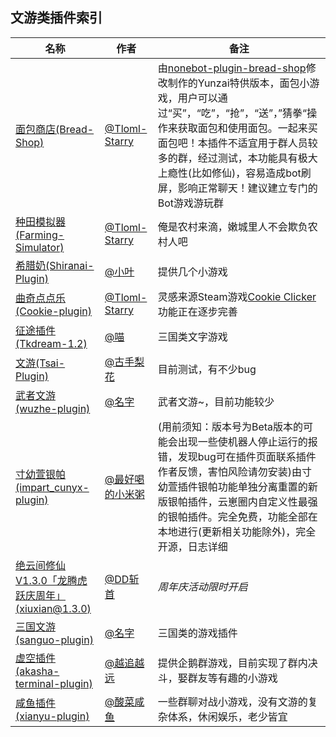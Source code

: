 ## 文游类插件索引

<!-- [GUOBA:WORD_GAME_PLUGIN:BEGIN] 锅巴插件访问标记，请勿移动 -->

<!-- 请在表首添加新行 -->
| 名称  |  作者  | 备注  |
|-------| ----- |------ |
| [面包商店(Bread-Shop)](https://gitee.com/Tloml-Starry/Bread-Shop) | [@Tloml-Starry](https://gitee.com/Tloml-Starry) | 由[nonebot-plugin-bread-shop](https://github.com/Mai-icy/nonebot-plugin-bread-shop)修改制作的Yunzai特供版本，面包小游戏，用户可以通过“买”，“吃”，“抢”，“送”，”猜拳“操作来获取面包和使用面包。一起来买面包吧！本插件不适宜用于群人员较多的群，经过测试，本功能具有极大上瘾性(比如修仙)，容易造成bot刷屏，影响正常聊天！建议建立专门的Bot游戏游玩群 |
| [种田模拟器(Farming-Simulator)](https://gitee.com/Tloml-Starry/Farming-Simulator) | [@Tloml-Starry](https://gitee.com/Tloml-Starry) | 俺是农村来滴，嫩城里人不会欺负农村人吧 |
| [希腊奶(Shiranai-Plugin)](https://github.com/XasYer/Shiranai-Plugin) | [@小叶](https://github.com/XasYer) | 提供几个小游戏 |
| [曲奇点点乐(Cookie-plugin)](https://gitee.com/Tloml-Starry/Cookie-plugin) | [@Tloml-Starry](https://gitee.com/Tloml-Starry) | 灵感来源Steam游戏[Cookie Clicker](https://store.steampowered.com/app/1454400/Cookie_Clicker/)功能正在逐步完善 |
| [征途插件 (Tkdream-1.2)](https://gitee.com/AAmiaom/Tkdream-1.2) | [@喵](https://gitee.com/AAmiaom) | 三国类文字游戏 |
| [文游(Tsai-Plugin)](https://gitee.com/TsaiXingyu/Tsai-Plugin) | [@古手梨花](https://gitee.com/TsaiXingyu) | 目前测试，有不少bug|
| [武者文游(wuzhe-plugin)](https://wz.mzswebs.top/) | [@名字](https://gitee.com/xyb12345678qwe) | 武者文游~，目前功能较少 |
| [寸幼萱银帕(impart_cunyx-plugin)](https://gitee.com/cunyx/impart_cunyx-plugin)|[@最好喝的小米粥](https://gitee.com/cunyx)|(用前须知：版本号为Beta版本的可能会出现一些使机器人停止运行的报错，发现bug可在插件页面联系插件作者反馈，害怕风险请勿安装)由寸幼萱插件银帕功能单独分离重置的新版银帕插件，云崽圈内自定义性最强的银帕插件。完全免费，功能全部在本地进行(更新相关功能除外)，完全开源，日志详细|
| [绝云间修仙V1.3.0「龙腾虎跃庆周年」(xiuxian@1.3.0)](https://gitee.com/hutao222/DDZS-XIUXIAN-V1.3.0) | [@DD斩首](https://gitee.com/hutao222) | _周年庆活动限时开启_ |
| [三国文游(sanguo-plugin)](https://wz.mzswebs.top/) | [@名字](https://gitee.com/xyb12345678qwe) | 三国类的游戏插件 |
| [虚空插件 (akasha-terminal-plugin)](https://gitee.com/go-farther-and-farther/akasha-terminal-plugin) | [@越追越远](https://gitee.com/go-farther-and-farther) | 提供企鹅群游戏，目前实现了群内决斗，娶群友等有趣的小游戏 |
| [咸鱼插件 (xianyu-plugin)](https://gitee.com/suancaixianyu/xianyu-plugin) | [@酸菜咸鱼](https://gitee.com/suancaixianyu) | 一些群聊对战小游戏，没有文游的复杂体系，休闲娱乐，老少皆宜 |

<!-- 请不要在此处添加行，请在此表格顶部添加 -->